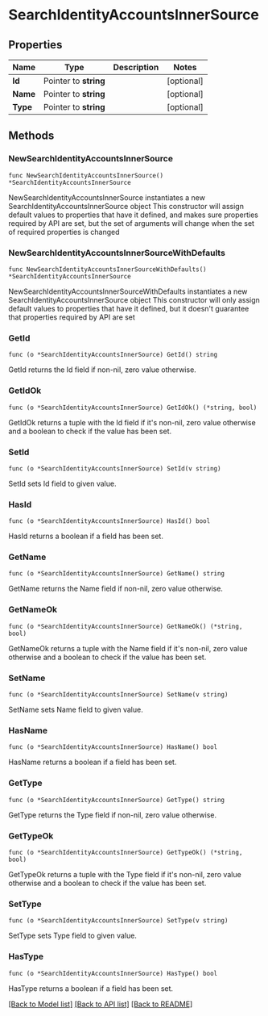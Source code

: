 # SearchIdentityAccountsInnerSource

## Properties

Name | Type | Description | Notes
------------ | ------------- | ------------- | -------------
**Id** | Pointer to **string** |  | [optional] 
**Name** | Pointer to **string** |  | [optional] 
**Type** | Pointer to **string** |  | [optional] 

## Methods

### NewSearchIdentityAccountsInnerSource

`func NewSearchIdentityAccountsInnerSource() *SearchIdentityAccountsInnerSource`

NewSearchIdentityAccountsInnerSource instantiates a new SearchIdentityAccountsInnerSource object
This constructor will assign default values to properties that have it defined,
and makes sure properties required by API are set, but the set of arguments
will change when the set of required properties is changed

### NewSearchIdentityAccountsInnerSourceWithDefaults

`func NewSearchIdentityAccountsInnerSourceWithDefaults() *SearchIdentityAccountsInnerSource`

NewSearchIdentityAccountsInnerSourceWithDefaults instantiates a new SearchIdentityAccountsInnerSource object
This constructor will only assign default values to properties that have it defined,
but it doesn't guarantee that properties required by API are set

### GetId

`func (o *SearchIdentityAccountsInnerSource) GetId() string`

GetId returns the Id field if non-nil, zero value otherwise.

### GetIdOk

`func (o *SearchIdentityAccountsInnerSource) GetIdOk() (*string, bool)`

GetIdOk returns a tuple with the Id field if it's non-nil, zero value otherwise
and a boolean to check if the value has been set.

### SetId

`func (o *SearchIdentityAccountsInnerSource) SetId(v string)`

SetId sets Id field to given value.

### HasId

`func (o *SearchIdentityAccountsInnerSource) HasId() bool`

HasId returns a boolean if a field has been set.

### GetName

`func (o *SearchIdentityAccountsInnerSource) GetName() string`

GetName returns the Name field if non-nil, zero value otherwise.

### GetNameOk

`func (o *SearchIdentityAccountsInnerSource) GetNameOk() (*string, bool)`

GetNameOk returns a tuple with the Name field if it's non-nil, zero value otherwise
and a boolean to check if the value has been set.

### SetName

`func (o *SearchIdentityAccountsInnerSource) SetName(v string)`

SetName sets Name field to given value.

### HasName

`func (o *SearchIdentityAccountsInnerSource) HasName() bool`

HasName returns a boolean if a field has been set.

### GetType

`func (o *SearchIdentityAccountsInnerSource) GetType() string`

GetType returns the Type field if non-nil, zero value otherwise.

### GetTypeOk

`func (o *SearchIdentityAccountsInnerSource) GetTypeOk() (*string, bool)`

GetTypeOk returns a tuple with the Type field if it's non-nil, zero value otherwise
and a boolean to check if the value has been set.

### SetType

`func (o *SearchIdentityAccountsInnerSource) SetType(v string)`

SetType sets Type field to given value.

### HasType

`func (o *SearchIdentityAccountsInnerSource) HasType() bool`

HasType returns a boolean if a field has been set.


[[Back to Model list]](../README.md#documentation-for-models) [[Back to API list]](../README.md#documentation-for-api-endpoints) [[Back to README]](../README.md)



